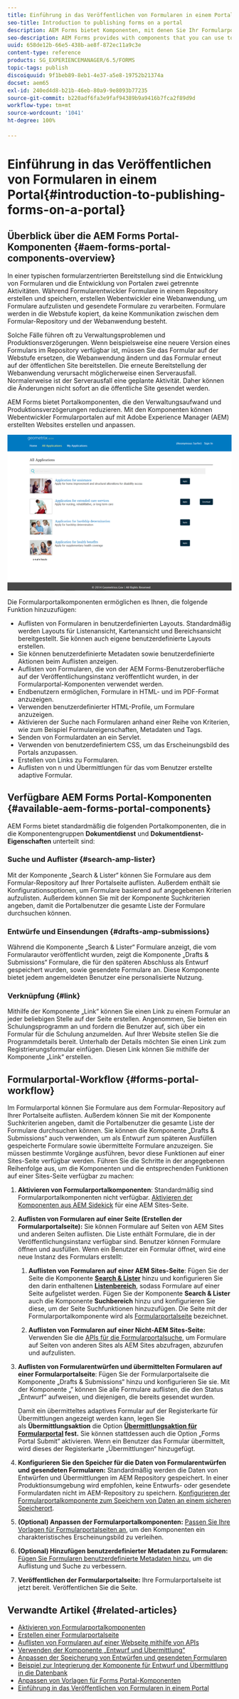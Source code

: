 ```yaml
---
title: Einführung in das Veröffentlichen von Formularen in einem Portal
seo-title: Introduction to publishing forms on a portal
description: AEM Forms bietet Komponenten, mit denen Sie Ihr Formularportal erstellen können. In diesem Artikel werden die verfügbaren Forms Portal-Komponenten vorgestellt.
seo-description: AEM Forms provides with components that you can use to build your forms portal. This articles introduces you to the available forms portal components.
uuid: 658de12b-66e5-438b-ae8f-872ec11a9c3e
content-type: reference
products: SG_EXPERIENCEMANAGER/6.5/FORMS
topic-tags: publish
discoiquuid: 9f1beb89-8eb1-4e37-a5e8-19752b21374a
docset: aem65
exl-id: 240ed4d8-b21b-46eb-80a9-9e8093b77235
source-git-commit: b220adf6fa3e9faf94389b9a9416b7fca2f89d9d
workflow-type: tm+mt
source-wordcount: '1041'
ht-degree: 100%

---
```


# Einführung in das Veröffentlichen von Formularen in einem Portal{#introduction-to-publishing-forms-on-a-portal}

## Überblick über die AEM Forms Portal-Komponenten {#aem-forms-portal-components-overview}

In einer typischen formularzentrierten Bereitstellung sind die Entwicklung von Formularen und die Entwicklung von Portalen zwei getrennte Aktivitäten. Während Formularentwickler Formulare in einem Repository erstellen und speichern, erstellen Webentwickler eine Webanwendung, um Formulare aufzulisten und gesendete Formulare zu verarbeiten. Formulare werden in die Webstufe kopiert, da keine Kommunikation zwischen dem Formular-Repository und der Webanwendung besteht.

Solche Fälle führen oft zu Verwaltungsproblemen und Produktionsverzögerungen. Wenn beispielsweise eine neuere Version eines Formulars im Repository verfügbar ist, müssen Sie das Formular auf der Webstufe ersetzen, die Webanwendung ändern und das Formular erneut auf der öffentlichen Site bereitstellen. Die erneute Bereitstellung der Webanwendung verursacht möglicherweise einen Serverausfall. Normalerweise ist der Serverausfall eine geplante Aktivität. Daher können die Änderungen nicht sofort an die öffentliche Site gesendet werden.

AEM Forms bietet Portalkomponenten, die den Verwaltungsaufwand und Produktionsverzögerungen reduzieren. Mit den Komponenten können Webentwickler Formularportalen auf mit Adobe Experience Manager (AEM) erstellten Websites erstellen und anpassen. 

![AEM Forms-Portal](assets/aem-forms-portal.png)

Die Formularportalkomponenten ermöglichen es Ihnen, die folgende Funktion hinzuzufügen:

* Auflisten von Formularen in benutzerdefinierten Layouts. Standardmäßig werden Layouts für Listenansicht, Kartenansicht und Bereichsansicht bereitgestellt. Sie können auch eigene benutzerdefinierte Layouts erstellen.
* Sie können benutzerdefinierte Metadaten sowie benutzerdefinierte Aktionen beim Auflisten anzeigen.
* Auflisten von Formularen, die von der AEM Forms-Benutzeroberfläche auf der Veröffentlichungsinstanz veröffentlicht wurden, in der Formularportal-Komponenten verwendet werden.
* Endbenutzern ermöglichen, Formulare in HTML- und im PDF-Format anzuzeigen.
* Verwenden benutzerdefinierter HTML-Profile, um Formulare anzuzeigen.
* Aktivieren der Suche nach Formularen anhand einer Reihe von Kriterien, wie zum Beispiel Formulareigenschaften, Metadaten und Tags.
* Senden von Formulardaten an ein Servlet.
* Verwenden von benutzerdefiniertem CSS, um das Erscheinungsbild des Portals anzupassen.
* Erstellen von Links zu Formularen.
* Auflisten von n und Übermittlungen für das vom Benutzer erstellte adaptive Formular.

## Verfügbare AEM Forms Portal-Komponenten {#available-aem-forms-portal-components}

AEM Forms bietet standardmäßig die folgenden Portalkomponenten, die in die Komponentengruppen **Dokumentdienst** und **Dokumentdienst-Eigenschaften** unterteilt sind:

### Suche und Auflister {#search-amp-lister}

Mit der Komponente „Search &amp; Lister“ können Sie Formulare aus dem Formular-Repository auf Ihrer Portalseite auflisten. Außerdem enthält sie Konfigurationsoptionen, um Formulare basierend auf angegebenen Kriterien aufzulisten. Außerdem können Sie mit der Komponente Suchkriterien angeben, damit die Portalbenutzer die gesamte Liste der Formulare durchsuchen können.

### Entwürfe und Einsendungen {#drafts-amp-submissions}

Während die Komponente „Search &amp; Lister“ Formulare anzeigt, die vom Formularautor veröffentlicht wurden, zeigt die Komponente „Drafts &amp; Submissions“ Formulare, die für den späteren Abschluss als Entwurf gespeichert wurden, sowie gesendete Formulare an. Diese Komponente bietet jedem angemeldeten Benutzer eine personalisierte Nutzung.

### Verknüpfung {#link}

Mithilfe der Komponente „Link“ können Sie einen Link zu einem Formular an jeder beliebigen Stelle auf der Seite erstellen. Angenommen, Sie bieten ein Schulungsprogramm an und fordern die Benutzer auf, sich über ein Formular für die Schulung anzumelden. Auf Ihrer Website stellen Sie die Programmdetails bereit. Unterhalb der Details möchten Sie einen Link zum Registrierungsformular einfügen. Diesen Link können Sie mithilfe der Komponente „Link“ erstellen.

## Formularportal-Workflow {#forms-portal-workflow}

Im Formularportal können Sie Formulare aus dem Formular-Repository auf Ihrer Portalseite auflisten. Außerdem können Sie mit der Komponente Suchkriterien angeben, damit die Portalbenutzer die gesamte Liste der Formulare durchsuchen können. Sie können die Komponente „Drafts &amp; Submissions“ auch verwenden, um als Entwurf zum späteren Ausfüllen gespeicherte Formulare sowie übermittelte Formulare anzuzeigen. Sie müssen bestimmte Vorgänge ausführen, bevor diese Funktionen auf einer Sites-Seite verfügbar werden. Führen Sie die Schritte in der angegebenen Reihenfolge aus, um die Komponenten und die entsprechenden Funktionen auf einer Sites-Seite verfügbar zu machen:

1. **Aktivieren von Formularportalkomponenten**: Standardmäßig sind Formularportalkomponenten nicht verfügbar. [Aktivieren der Komponenten aus AEM Sidekick](/help/forms/using/enabling-forms-portal-components.md) für eine AEM Sites-Seite.
1. **Auflisten von Formularen auf einer Seite (Erstellen der Formularportalseite):** Sie können Formulare auf Seiten von AEM Sites und anderen Seiten auflisten. Die Liste enthält Formulare, die in der Veröffentlichungsinstanz verfügbar sind. Benutzer können Formulare öffnen und ausfüllen. Wenn ein Benutzer ein Formular öffnet, wird eine neue Instanz des Formulars erstellt:

   1. **Auflisten von Formularen auf einer AEM Sites-Seite**: Fügen Sie der Seite die Komponente **[Search &amp; Lister](../../forms/using/creating-form-portal-page.md)** hinzu und konfigurieren Sie den darin enthaltenen **[Listenbereich](../../forms/using/creating-form-portal-page.md#p-list-pane-p)**, sodass Formulare auf einer Seite aufgelistet werden. Fügen Sie der Komponente **Search &amp; Lister** auch die Komponente **Suchbereich** hinzu und konfigurieren Sie diese, um der Seite Suchfunktionen hinzuzufügen. Die Seite mit der Formularportalkomponente wird als [Formularportalseite](../../forms/using/creating-form-portal-page.md) bezeichnet.

   1. **Auflisten von Formularen auf einer Nicht-AEM Sites-Seite:** Verwenden Sie die [APIs für die Formularportalsuche](/help/forms/using/listing-forms-webpage-using-apis.md), um Formulare auf Seiten von anderen Sites als AEM Sites abzufragen, abzurufen und aufzulisten.

1. **Auflisten von Formularentwürfen und übermittelten Formularen auf einer Formularportalseite**: Fügen Sie der Formularportalseite die Komponente „Drafts &amp; Submissions“ hinzu und konfigurieren Sie sie. Mit der Komponente „“ können Sie alle Formulare auflisten, die den Status „Entwurf“ aufweisen, und diejenigen, die bereits gesendet wurden.

   Damit ein übermitteltes adaptives Formular auf der Registerkarte für Übermittlungen angezeigt werden kann, legen Sie als **Übermittlungsaktion** die Option **[Übermittlungsaktion für Formularportal](configuring-submit-actions.md) fest.** Sie können stattdessen auch die Option „Forms Portal Submit“ aktivieren. Wenn ein Benutzer das Formular übermittelt, wird dieses der Registerkarte „Übermittlungen“ hinzugefügt.

1. **Konfigurieren Sie den Speicher für die Daten von Formularentwürfen und gesendeten Formularen:** Standardmäßig werden die Daten von Entwürfen und Übermittlungen im AEM Repository gespeichert. In einer Produktionsumgebung wird empfohlen, keine Entwurfs- oder gesendete Formulardaten nicht im AEM-Repository zu speichern. [Konfigurieren der Formularportalkomponente zum Speichern von Daten an einem sicheren Speicherort](../../forms/using/draft-submission-component.md#customizing-the-storage).
1. **(Optional) Anpassen der Formularportalkomponenten:** [Passen Sie Ihre Vorlagen für Formularportalseiten an](../../forms/using/customizing-templates-forms-portal-components.md), um den Komponenten ein charakteristisches Erscheinungsbild zu verleihen.
1. **(Optional) Hinzufügen benutzerdefinierter Metadaten zu Formularen:** [Fügen Sie Formularen benutzerdefinierte Metadaten hinzu](../../forms/using/customizing-templates-forms-portal-components.md), um die Auflistung und Suche zu verbessern.
1. **Veröffentlichen der Formularportalseite:** Ihre Formularportalseite ist jetzt bereit. Veröffentlichen Sie die Seite.

## Verwandte Artikel {#related-articles}

* [Aktivieren von Formularportalkomponenten](/help/forms/using/enabling-forms-portal-components.md)
* [Erstellen einer Formularportalseite](../../forms/using/creating-form-portal-page.md)
* [Auflisten von Formularen auf einer Webseite mithilfe von APIs](/help/forms/using/listing-forms-webpage-using-apis.md)
* [Verwenden der Komponente „Entwurf und Übermittlung“](../../forms/using/draft-submission-component.md)
* [Anpassen der Speicherung von Entwürfen und gesendeten Formularen](../../forms/using/draft-submission-component.md#customizing-the-storage)
* [Beispiel zur Integrierung der Komponente für Entwurf und Übermittlung in die Datenbank](integrate-draft-submission-database.md)
* [Anpassen von Vorlagen für Forms Portal-Komponenten](../../forms/using/customizing-templates-forms-portal-components.md)
* [Einführung in das Veröffentlichen von Formularen in einem Portal](../../forms/using/introduction-publishing-forms.md)
